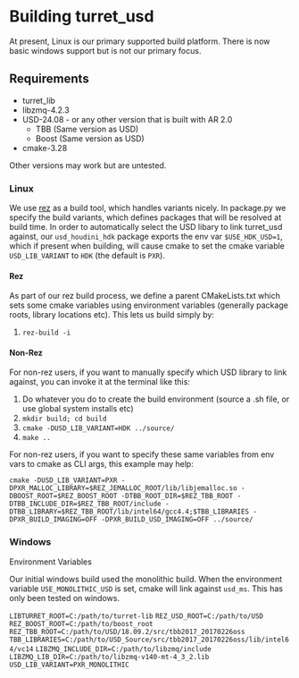 # Building turret_usd
At present, Linux is our primary supported build platform. There is now basic windows support but is not our primary focus.

## Requirements
 * turret_lib
 * libzmq-4.2.3
 * USD-24.08 - or any other version that is built with AR 2.0
   * TBB (Same version as USD)
   * Boost (Same version as USD)
 * cmake-3.28

Other versions may work but are untested.  

### Linux
We use [rez](https://github.com/nerdvegas/rez) as a build tool, which handles variants nicely. In package.py we specify the build variants, which defines packages that will be resolved at build time. In order to automatically select the USD libary to link turret_usd against, our `usd_houdini_hdk` package exports the env var `$USE_HDK_USD=1`, which if present when building, will cause cmake to set the cmake variable `USD_LIB_VARIANT` to `HDK` (the default is `PXR`).  

#### Rez
As part of our rez build process, we define a parent CMakeLists.txt which sets some cmake variables using environment variables (generally package roots, library locations etc). This lets us build simply by:

1. `rez-build -i`

#### Non-Rez
For non-rez users, if you want to manually specify which USD library to link against, you can invoke it at the terminal like this:

1. Do whatever you do to create the build environment (source a .sh file, or use global system installs etc)
2. `mkdir build; cd build`
3. `cmake -DUSD_LIB_VARIANT=HDK ../source/`
4. `make ..`

For non-rez users, if you want to specify these same variables from env vars to cmake as CLI args, this example may help:

`cmake -DUSD_LIB_VARIANT=PXR -DPXR_MALLOC_LIBRARY=$REZ_JEMALLOC_ROOT/lib/libjemalloc.so -DBOOST_ROOT=$REZ_BOOST_ROOT -DTBB_ROOT_DIR=$REZ_TBB_ROOT -DTBB_INCLUDE_DIR=$REZ_TBB_ROOT/include -DTBB_LIBRARY=$REZ_TBB_ROOT/lib/intel64/gcc4.4;$TBB_LIBRARIES -DPXR_BUILD_IMAGING=OFF -DPXR_BUILD_USD_IMAGING=OFF ../source/`

### Windows

Environment Variables

Our initial windows build used the monolithic build. When the environment variable `USE_MONOLITHIC_USD` is set, cmake will link against `usd_ms`. This has only been tested on windows.

`LIBTURRET_ROOT=C:/path/to/turret-lib`
`REZ_USD_ROOT=C:/path/to/USD`
`REZ_BOOST_ROOT=C:/path/to/boost_root`
`REZ_TBB_ROOT=C:/path/to/USD/18.09.2/src/tbb2017_20170226oss`
`TBB_LIBRARIES=C:/path/to/USD_Source/src/tbb2017_20170226oss/lib/intel64/vc14`
`LIBZMQ_INCLUDE_DIR=C:/path/to/libzmq/include`
`LIBZMQ_LIB_DIR=C:/path/to/libzmq-v140-mt-4_3_2.lib`
`USD_LIB_VARIANT=PXR_MONOLITHIC`
